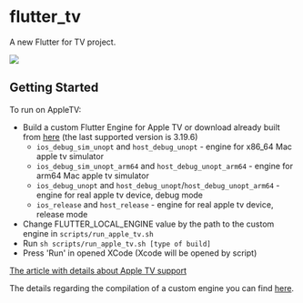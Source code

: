 # flutter_tv

A new Flutter for TV project.

![](https://github.com/DenisovAV/flutter_tv/blob/master/assets/description/preview.png)

## Getting Started

To run on AppleTV:
 - Build a custom Flutter Engine for Apple TV or download already built from [here](https://drive.google.com/drive/folders/1fI8pR2TkFyUBQG8lmlkmlS4O1leMEWK7?usp=sharing) (the last supported version is 3.19.6)
   - `ios_debug_sim_unopt` and `host_debug_unopt` - engine for x86_64 Mac apple tv simulator
   - `ios_debug_sim_unopt_arm64` and `host_debug_unopt_arm64` - engine for arm64 Mac apple tv simulator
   - `ios_debug_unopt` and `host_debug_unopt`/`host_debug_unopt_arm64` - engine for real apple tv device, debug mode
   - `ios_release` and `host_release` - engine for real apple tv device, release mode
 - Change FLUTTER_LOCAL_ENGINE value by the path to the custom engine in `scripts/run_apple_tv.sh`
 - Run `sh scripts/run_apple_tv.sh [type of build]` 
 - Press 'Run' in opened XCode (Xcode will be opened by script)
 
[The article with details about Apple TV support](https://medium.com/flutter-community/flutter-for-apple-tv-756fcd5e8113)
 
The details regarding the compilation of a custom engine you can find [here](https://github.com/LibertyGlobal/flutter-tvos-demo).
